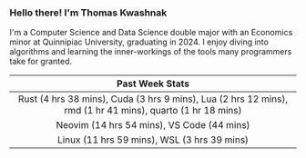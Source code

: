 
### Hello there! I'm Thomas Kwashnak

I'm a Computer Science and Data Science double major with an Economics
minor at Quinnipiac University, graduating in 2024.
I enjoy diving into algorithms and learning the inner-workings of the tools
many programmers take for granted.

| Past Week Stats |
| :---: |
| Rust (4 hrs 38 mins), Cuda (3 hrs 9 mins), Lua (2 hrs 12 mins), rmd (1 hr 41 mins), quarto (1 hr 18 mins) |
| Neovim (14 hrs 54 mins), VS Code (44 mins) |
| Linux (11 hrs 59 mins), WSL (3 hrs 39 mins) |

